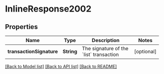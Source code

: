 # InlineResponse2002

## Properties
Name | Type | Description | Notes
------------ | ------------- | ------------- | -------------
**transactionSignature** | **String** | The signature of the &#x60;list&#x60; transaction  | [optional] 

[[Back to Model list]](../README.md#documentation-for-models) [[Back to API list]](../README.md#documentation-for-api-endpoints) [[Back to README]](../README.md)


